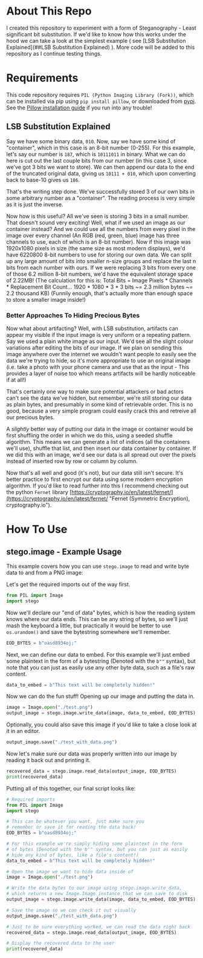# About This Repo

I created this repository to experiment with a form of Steganography - Least significant bit substitution. If we'd like to know how this works under the hood we can take a look at the simplest example ( see [LSB Substitution Explained](##LSB Substitution Explained) ). More code will be added to this repository as I continue testing things.

# Requirements

This code repository requires `PIL (Python Imaging Library (Fork))`, which can be installed via pip using `pip install pillow`, or downloaded from [pypi](https://pypi.org/project/pillow/ "Pillow Pypi page"). See the [Pillow installation guide](https://pillow.readthedocs.io/en/latest/installation.html) if you run into any trouble!

## LSB Substitution Explained

Say we have some binary data, `010`. Now, say we have some kind of "container", which in this case is an 8-bit number (0-255). For this example, let's say our number is `187`, which is `10111011` in binary. What we can do here is cut out the last couple bits from our number (in this case 3, since we've got 3 bits we want to store). We can then append our data to the end of the truncated original data, giving us `10111 + 010`, which upon converting back to base-10 gives us `186`.

That's the writing step done. We've successfully stored 3 of our own bits in some arbitrary number as a "container". The reading process is very simple as it is just the inverse.

Now how is this useful? All we've seen is storing 3 bits in a small number. That doesn't sound very exciting! Well, what if we used an image as our container instead? And we could use all the numbers from every pixel in the image over every channel (An RGB (red, green, blue) image has three channels to use, each of which is an 8-bit number). Now if this image was 1920x1080 pixels in size (the same size as most modern displays), we'd have 6220800 8-bit numbers to use for storing our own data. We can split up any large amount of bits into smaller n-size groups and replace the last n bits from each number with ours. If we were replacing 3 bits from every one of those 6.2 million 8-bit numbers, we'd have the equivalent storage space of 2.22MB! (The calculation for this is: Total Bits = Image Pixels * Channels * Replacement Bit Count... 1920 * 1080 * 3 * 3 bits ~= 2.3 million bytes ~= 2.2 thousand KB) (Funnily enough, that's actually more than enough space to store a smaller image inside!)

### Better Approaches To Hiding Precious Bytes

Now what about artifacting? Well, with LSB substitution, artifacts can appear my visible if the input image is very uniform or a repeating pattern. Say we used a plain white image as our input. We'd see all the slight colour variations after editing the bits of our image. If we plan on sending this image anywhere over the internet we wouldn't want people to easily see the data we're trying to hide, so it's more appropriate to use an original image (i.e. take a photo with your phone camera and use that as the input - This provides a layer of noise too which means artifacts will be hardly noticeable if at all!)

That's certainly one way to make sure potential attackers or bad actors can't see the data we've hidden, but remember, we're still storing our data as plain bytes, and presumably in some kind of retrievable order. This is no good, because a very simple program could easily crack this and retreive all our precious bytes.

A *slightly* better way of putting our data in the image or container would be first shuffling the order in which we do this, using a seeded shuffle algorithm. This means we can generate a list of indices (all the containers we'll use), shuffle that list, and then insert our data container by container. If we did this with an image, we'd see our data is all spread out over the pixels instead of inserted row by row or column by column.

Now that's all well and good (it's not), but our data still isn't secure. It's better practice to first encrypt our data using some modern encryption algorithm. If you'd like to read further into this I recommend checking out the python `Fernet` library [https://cryptography.io/en/latest/fernet/](https://cryptography.io/en/latest/fernet/ "Fernet (Symmetric Encryption), cryptography.io").

# How To Use

## stego.image - Example Usage

This example covers how you can use `stego.image` to read and write byte data to and from a PNG image:

Let's get the required imports out of the way first.

```python
from PIL import Image
import stego
```

Now we'll declare our "end of data" bytes, which is how the reading system knows where our data ends. This can be any string of bytes, so we'll just mash the keyboard a little, but practically it would be better to use `os.urandom()` and save the bytestring somewhere we'll remember.

```python
EOD_BYTES = b"oasd8934oj;"
```

Next, we can define our data to embed. For this example we'll just embed some plaintext in the form of a bytestring (Denoted with the `b""` syntax), but note that you can just as easily use any other byte data, such as a file's raw content.

```python
data_to_embed = b"This text will be completely hidden!"
```

Now we can do the fun stuff! Opening up our image and putting the data in.

```python
image = Image.open("./test.png")
output_image = stego.image.write_data(image, data_to_embed, EOD_BYTES)
```

Optionally, you could also save this image if you'd like to take a close look at it in an editor.

```python
output_image.save("./test_with_data.png")
```

Now let's make sure our data was properly written into our image by reading it back out and printing it.

```python
recovered_data = stego.image.read_data(output_image, EOD_BYTES)
print(recovered_data)
```

Putting all of this together, our final script looks like:

```python
# Required imports
from PIL import Image
import stego

# This can be whatever you want, just make sure you
# remember or save it for reading the data back!
EOD_BYTES = b"oasd8934oj;"

# For this example we're simply hiding some plaintext in the form
# of bytes (Denoted with the b"" syntax, but you can just as easily
# hide any kind of bytes, like a file's content!)
data_to_embed = b"This text will be completely hidden!"

# Open the image we want to hide data inside of
image = Image.open("./test.png")

# Write the data bytes to our image using stego.image.write_data,
# which returns a new Image.Image instance that we can save to disk
output_image = stego.image.write_data(image, data_to_embed, EOD_BYTES)

# Save the image so we can check it out visually
output_image.save("./test_with_data.png")

# Just to be sure everything worked, we can read the data right back
recovered_data = stego.image.read_data(output_image, EOD_BYTES)

# Display the recovered data to the user
print(recovered_data)
```
